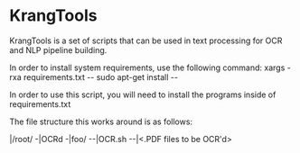 # KrangTools
KrangTools is a set of scripts that can be used in text processing for OCR and NLP pipeline building.

In order to install system requirements, use the following command:
xargs -rxa requirements.txt -- sudo apt-get install --

In order to use this script, you will need to install the programs inside of requirements.txt

The file structure this works around is as follows:

|/root/
-|OCRd
-|foo/
--|OCR.sh
--|<.PDF files to be OCR'd>
